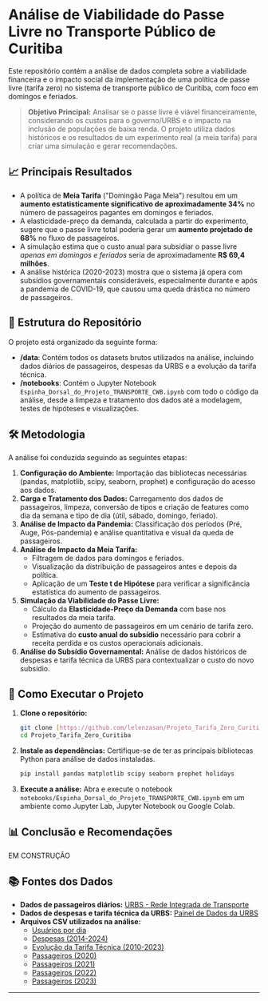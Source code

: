 # Análise de Viabilidade do Passe Livre no Transporte Público de Curitiba

Este repositório contém a análise de dados completa sobre a viabilidade financeira e o impacto social da implementação de uma política de passe livre (tarifa zero) no sistema de transporte público de Curitiba, com foco em domingos e feriados.

> **Objetivo Principal:** Analisar se o passe livre é viável financeiramente, considerando os custos para o governo/URBS e o impacto na inclusão de populações de baixa renda. O projeto utiliza dados históricos e os resultados de um experimento real (a meia tarifa) para criar uma simulação e gerar recomendações.

## 📈 Principais Resultados

* A política de **Meia Tarifa** ("Domingão Paga Meia") resultou em um **aumento estatisticamente significativo de aproximadamente 34%** no número de passageiros pagantes em domingos e feriados.
* A elasticidade-preço da demanda, calculada a partir do experimento, sugere que o passe livre total poderia gerar um **aumento projetado de 68%** no fluxo de passageiros.
* A simulação estima que o custo anual para subsidiar o passe livre *apenas em domingos e feriados* seria de aproximadamente **R$ 69,4 milhões**.
* A análise histórica (2020-2023) mostra que o sistema já opera com subsídios governamentais consideráveis, especialmente durante e após a pandemia de COVID-19, que causou uma queda drástica no número de passageiros.

## 📂 Estrutura do Repositório

O projeto está organizado da seguinte forma:

* **/data**: Contém todos os datasets brutos utilizados na análise, incluindo dados diários de passageiros, despesas da URBS e a evolução da tarifa técnica.
* **/notebooks**: Contém o Jupyter Notebook `Espinha_Dorsal_do_Projeto_TRANSPORTE_CWB.ipynb` com todo o código da análise, desde a limpeza e tratamento dos dados até a modelagem, testes de hipóteses e visualizações.

## 🛠️ Metodologia

A análise foi conduzida seguindo as seguintes etapas:

1.  **Configuração do Ambiente:** Importação das bibliotecas necessárias (pandas, matplotlib, scipy, seaborn, prophet) e configuração do acesso aos dados.
2.  **Carga e Tratamento dos Dados:** Carregamento dos dados de passageiros, limpeza, conversão de tipos e criação de features como dia da semana e tipo de dia (útil, sábado, domingo, feriado).
3.  **Análise de Impacto da Pandemia:** Classificação dos períodos (Pré, Auge, Pós-pandemia) e análise quantitativa e visual da queda de passageiros.
4.  **Análise de Impacto da Meia Tarifa:**
    * Filtragem de dados para domingos e feriados.
    * Visualização da distribuição de passageiros antes e depois da política.
    * Aplicação de um **Teste t de Hipótese** para verificar a significância estatística do aumento de passageiros.
5.  **Simulação da Viabilidade do Passe Livre:**
    * Cálculo da **Elasticidade-Preço da Demanda** com base nos resultados da meia tarifa.
    * Projeção do aumento de passageiros em um cenário de tarifa zero.
    * Estimativa do **custo anual do subsídio** necessário para cobrir a receita perdida e os custos operacionais adicionais.
6.  **Análise do Subsídio Governamental:** Análise de dados históricos de despesas e tarifa técnica da URBS para contextualizar o custo do novo subsídio.

## 🚀 Como Executar o Projeto

1.  **Clone o repositório:**
    ```bash
    git clone [https://github.com/lelenzasan/Projeto_Tarifa_Zero_Curitiba.git](https://github.com/lelenzasan/Projeto_Tarifa_Zero_Curitiba.git)
    cd Projeto_Tarifa_Zero_Curitiba
    ```
2.  **Instale as dependências:**
    Certifique-se de ter as principais bibliotecas Python para análise de dados instaladas.
    ```bash
    pip install pandas matplotlib scipy seaborn prophet holidays
    ```
3.  **Execute a análise:**
    Abra e execute o notebook `notebooks/Espinha_Dorsal_do_Projeto_TRANSPORTE_CWB.ipynb` em um ambiente como Jupyter Lab, Jupyter Notebook ou Google Colab.

## 📊 Conclusão e Recomendações

EM CONSTRUÇÃO

## 📚 Fontes dos Dados

* **Dados de passageiros diários:** [URBS - Rede Integrada de Transporte](https://www.urbs.curitiba.pr.gov.br/transporte/rede-integrada-de-transporte/51)
* **Dados de despesas e tarifa técnica da URBS:** [Painel de Dados da URBS](https://lookerstudio.google.com/embed/u/0/reporting/b1ccd1b5-f21a-4374-af10-bc03226b3273/page/c6jRB)
* **Arquivos CSV utilizados na análise:**
    * [Usuários por dia](https://raw.githubusercontent.com/lelenzasan/Projeto_Tarifa_Zero_Curitiba/main/data/usuarios_dia.xlsx)
    * [Despesas (2014-2024)](https://raw.githubusercontent.com/lelenzasan/Projeto_Tarifa_Zero_Curitiba/main/data/DESPESAS_CWB_2014_2024.csv)
    * [Evolução da Tarifa Técnica (2010-2023)](https://raw.githubusercontent.com/lelenzasan/Projeto_Tarifa_Zero_Curitiba/main/data/1.1-evolucao_tarifa_tec_2010-2023.csv)
    * [Passageiros (2020)](https://raw.githubusercontent.com/lelenzasan/Projeto_Tarifa_Zero_Curitiba/main/data/Passageiro_P%C3%BAblico_2020.csv)
    * [Passageiros (2021)](https://raw.githubusercontent.com/lelenzasan/Projeto_Tarifa_Zero_Curitiba/main/data/Passageiro_P%C3%BAblico_2021.csv)
    * [Passageiros (2022)](https://raw.githubusercontent.com/lelenzasan/Projeto_Tarifa_Zero_Curitiba/main/data/Passageiro_P%C3%BAblico_2022.csv)
    * [Passageiros (2023)](https://raw.githubusercontent.com/lelenzasan/Projeto_Tarifa_Zero_Curitiba/main/data/Passageiro_P%C3%BAblico_2023.csv)

---
